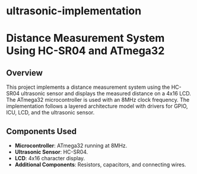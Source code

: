 # ultrasonic-implementation
# Distance Measurement System Using HC-SR04 and ATmega32

## Overview

This project implements a distance measurement system using the HC-SR04 ultrasonic sensor and displays the measured distance on a 4x16 LCD. The ATmega32 microcontroller is used with an 8MHz clock frequency. The implementation follows a layered architecture model with drivers for GPIO, ICU, LCD, and the ultrasonic sensor.

## Components Used

- **Microcontroller**: ATmega32 running at 8MHz.
- **Ultrasonic Sensor**: HC-SR04.
- **LCD**: 4x16 character display.
- **Additional Components**: Resistors, capacitors, and connecting wires.

